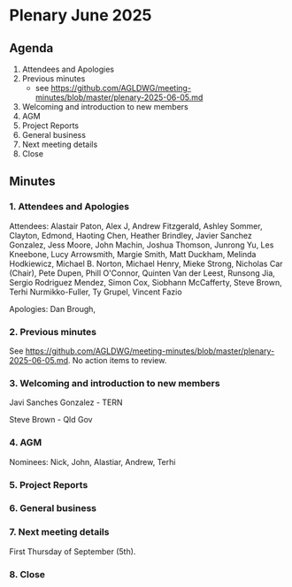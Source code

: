 # Plenary June 2025

## Agenda

1. Attendees and Apologies
2. Previous minutes
   * see https://github.com/AGLDWG/meeting-minutes/blob/master/plenary-2025-06-05.md
3. Welcoming and introduction to new members
4. AGM
5. Project Reports
6. General business
7. Next meeting details
8. Close

## Minutes

### 1. Attendees and Apologies

Attendees: Alastair Paton, Alex J, Andrew Fitzgerald, Ashley Sommer, Clayton, Edmond, Haoting Chen, Heather Brindley, Javier Sanchez Gonzalez, Jess Moore, John Machin, Joshua Thomson, Junrong Yu, Les Kneebone, Lucy Arrowsmith, Margie Smith, Matt Duckham, Melinda Hodkiewicz, Michael B. Norton, Michael Henry, Mieke Strong, Nicholas Car (Chair), Pete Dupen, Phill O'Connor, Quinten Van der Leest, Runsong Jia, Sergio Rodriguez Mendez, Simon Cox, Siobhann McCafferty, Steve Brown, Terhi Nurmikko-Fuller, Ty Grupel, Vincent Fazio

Apologies: Dan Brough, 

### 2. Previous minutes

See https://github.com/AGLDWG/meeting-minutes/blob/master/plenary-2025-06-05.md. No action items to review.
     
### 3. Welcoming and introduction to new members

Javi Sanches Gonzalez - TERN

Steve Brown - Qld Gov

### 4. AGM

Nominees:  Nick, John, Alastiar, Andrew, Terhi

### 5. Project Reports

### 6. General business

### 7. Next meeting details

First Thursday of September (5th). 

### 8. Close
